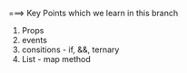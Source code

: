 ===>  Key Points which we learn in this branch

1. Props
2. events
3. consitions - if, &&, ternary
4. List - map method
  